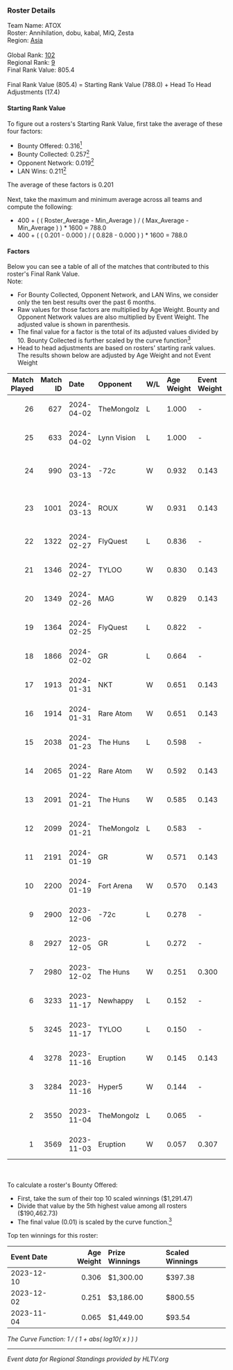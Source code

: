 ### Roster Details<br />
Team Name: ATOX<br />
Roster: Annihilation, dobu, kabal, MiQ, Zesta<br />
Region: [Asia]( ../standings_asia.md)<br />
<br />
Global Rank: [102](../standings_global.md)<br />
Regional Rank: [9]( ../standings_asia.md)<br />
Final Rank Value:  805.4<br />
<br />
Final Rank Value (805.4) = Starting Rank Value (788.0) + Head To Head Adjustments (17.4)<br />

#### Starting Rank Value<br />
To figure out a rosters's Starting Rank Value, first take the average of these four factors:<br />
- Bounty Offered: 0.316[<sup>1</sup>](#table2)
- Bounty Collected: 0.257[<sup>2</sup>](#table1)
- Opponent Network: 0.019[<sup>2</sup>](#table1)
- LAN Wins: 0.211[<sup>2</sup>](#table1)

The average of these factors is 0.201<br />
<br />
Next, take the maximum and minimum average across all teams and compute the following:<br />
- 400 + ( ( Roster_Average - Min_Average ) / ( Max_Average - Min_Average ) ) * 1600 = 788.0
- 400 + ( ( 0.201 - 0.000 ) / ( 0.828 - 0.000 ) ) * 1600 = 788.0


#### Factors<br />
Below you can see a table of all of the matches that contributed to this roster's Final Rank Value.<br />
Note:<br />

- For Bounty Collected, Opponent Network, and LAN Wins, we consider only the ten best results over the past 6 months.
- Raw values for those factors are multiplied by Age Weight. Bounty and Opponent Network values are also multiplied by Event Weight. The adjusted value is shown in parenthesis.
- The final value for a factor is the total of its adjusted values divided by 10. Bounty Collected is further scaled by the curve function[<sup>3</sup>](#curveFunction)
- Head to head adjustments are based on rosters' starting rank values. The results shown below are adjusted by Age Weight and not Event Weight
<span id="table1"></span><br />


| Match Played | Match ID | Date       | Opponent    | W/L | Age Weight | Event Weight | Bounty Collected | Opponent Network | LAN Wins  | H2H Adj. | Roster                                |
| -: | -: | :- | :- | :- | :- | :- | :- | :- | :- | -: | :- |
|           26 |      627 | 2024-04-02 | TheMongolz  | L   | 1.000      | -            | -                | -                | -         |    -1.84 | Annihilation, dobu, kabal, MiQ, Zesta |
|           25 |      633 | 2024-04-02 | Lynn Vision | L   | 1.000      | -            | -                | -                | -         |    -4.13 | Annihilation, dobu, kabal, MiQ, Zesta |
|           24 |      990 | 2024-03-13 | -72c        | W   | 0.932      | 0.143        | 0.003 (0.000)    | 0.069 (0.009)    | 0 (0.000) |     7.63 | dobu, FlyNN, kabal, MiQ, Zesta        |
|           23 |     1001 | 2024-03-13 | ROUX        | W   | 0.931      | 0.143        | 0.000 (0.000)    | -                | 0 (0.000) |     2.77 | dobu, FlyNN, kabal, MiQ, Zesta        |
|           22 |     1322 | 2024-02-27 | FlyQuest    | L   | 0.836      | -            | -                | -                | -         |    -3.27 | AccuracyTG, dobu, kabal, MiQ, Zesta   |
|           21 |     1346 | 2024-02-27 | TYLOO       | W   | 0.830      | 0.143        | 0.055 (0.006)    | 0.490 (0.058)    | 1 (0.830) |    17.37 | AccuracyTG, dobu, kabal, MiQ, Zesta   |
|           20 |     1349 | 2024-02-26 | MAG         | W   | 0.829      | 0.143        | -                | 0.237 (0.028)    | 1 (0.829) |     5.86 | AccuracyTG, dobu, kabal, MiQ, Zesta   |
|           19 |     1364 | 2024-02-25 | FlyQuest    | L   | 0.822      | -            | -                | -                | -         |    -2.87 | AccuracyTG, dobu, kabal, MiQ, Zesta   |
|           18 |     1866 | 2024-02-02 | GR          | L   | 0.664      | -            | -                | -                | -         |   -13.98 | AccuracyTG, dobu, kabal, MiQ, Zesta   |
|           17 |     1913 | 2024-01-31 | NKT         | W   | 0.651      | 0.143        | 0.013 (0.001)    | 0.110 (0.010)    | 0 (0.000) |     9.54 | AccuracyTG, dobu, kabal, MiQ, Zesta   |
|           16 |     1914 | 2024-01-31 | Rare Atom   | W   | 0.651      | 0.143        | 0.024 (0.002)    | 0.233 (0.022)    | 0 (0.000) |     8.42 | AccuracyTG, dobu, kabal, MiQ, Zesta   |
|           15 |     2038 | 2024-01-23 | The Huns    | L   | 0.598      | -            | -                | -                | -         |   -14.46 | AccuracyTG, dobu, kabal, MiQ, Zesta   |
|           14 |     2065 | 2024-01-22 | Rare Atom   | W   | 0.592      | 0.143        | 0.024 (0.002)    | 0.233 (0.020)    | 0 (0.000) |     7.59 | AccuracyTG, dobu, kabal, MiQ, Zesta   |
|           13 |     2091 | 2024-01-21 | The Huns    | W   | 0.585      | 0.143        | -                | 0.232 (0.019)    | 0 (0.000) |     4.15 | AccuracyTG, dobu, kabal, MiQ, Zesta   |
|           12 |     2099 | 2024-01-21 | TheMongolz  | L   | 0.583      | -            | -                | -                | -         |    -0.79 | AccuracyTG, dobu, kabal, MiQ, Zesta   |
|           11 |     2191 | 2024-01-19 | GR          | W   | 0.571      | 0.143        | 0.005 (0.000)    | 0.267 (0.022)    | -         |     6.30 | AccuracyTG, dobu, kabal, MiQ, Zesta   |
|           10 |     2200 | 2024-01-19 | Fort Arena  | W   | 0.570      | 0.143        | -                | 0.025 (0.002)    | -         |     1.95 | AccuracyTG, dobu, kabal, MiQ, Zesta   |
|            9 |     2900 | 2023-12-06 | -72c        | L   | 0.278      | -            | -                | -                | -         |    -6.02 | AccuracyTG, dobu, kabal, MiQ, Zesta   |
|            8 |     2927 | 2023-12-05 | GR          | L   | 0.272      | -            | -                | -                | -         |    -5.68 | AccuracyTG, dobu, kabal, MiQ, Zesta   |
|            7 |     2980 | 2023-12-02 | The Huns    | W   | 0.251      | 0.300        | 0.002 (0.000)    | -                | 1 (0.251) |     1.53 | AccuracyTG, dobu, kabal, MiQ, Zesta   |
|            6 |     3233 | 2023-11-17 | Newhappy    | L   | 0.152      | -            | -                | -                | -         |    -2.93 | AccuracyTG, dobu, kabal, MiQ, Zesta   |
|            5 |     3245 | 2023-11-17 | TYLOO       | L   | 0.150      | -            | -                | -                | -         |    -1.71 | AccuracyTG, dobu, kabal, MiQ, Zesta   |
|            4 |     3278 | 2023-11-16 | Eruption    | W   | 0.145      | 0.143        | 0.000 (0.000)    | 0.091 (0.002)    | -         |     1.17 | AccuracyTG, dobu, kabal, MiQ, Zesta   |
|            3 |     3284 | 2023-11-16 | Hyper5      | W   | 0.144      | -            | -                | -                | -         |     0.46 | AccuracyTG, dobu, kabal, MiQ, Zesta   |
|            2 |     3550 | 2023-11-04 | TheMongolz  | L   | 0.065      | -            | -                | -                | -         |    -0.09 | cool4st, dobu, kabal, MiQ, yAmi       |
|            1 |     3569 | 2023-11-03 | Eruption    | W   | 0.057      | 0.307        | 0.000 (0.000)    | -                | 1 (0.057) |     0.46 | cool4st, dobu, kabal, MiQ, yAmi       |

<br />
<span id="table2"></span><br />
To calculate a roster's Bounty Offered:<br />

- First, take the sum of their top 10 scaled winnings ($1,291.47)
- Divide that value by the 5th highest value among all rosters ($190,462.73)
- The final value (0.01) is scaled by the curve function.[<sup>3</sup>](#curveFunction)

Top ten winnings for this roster:<br />

| Event Date | Age Weight | Prize Winnings | Scaled Winnings |
| :- | -: | :- | :- |
| 2023-12-10 |      0.306 | $1,300.00      | $397.38         |
| 2023-12-02 |      0.251 | $3,186.00      | $800.55         |
| 2023-11-04 |      0.065 | $1,449.00      | $93.54          |


<span id="curveFunction"></span>_The Curve Function: 1 / ( 1 + abs( log10( x ) ) )_<br />

---
_Event data for Regional Standings provided by HLTV.org_<br />
